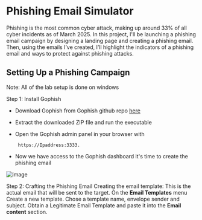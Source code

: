 # Phishing Email Simulator
Phishing is the most common cyber attack, making up around 33% of all cyber incidents as of March 2025. In this project, I'll be launching a phishing email campaign by designing a landing page and creating a phishing email. Then, using the emails I’ve created, I’ll highlight the indicators of a phishing email and ways to protect against phishing attacks.

## Setting Up a Phishing Campaign
Note: All of the lab setup is done on windows

Step 1: Install Gophish
- Download Gophish from Gophish github repo [here](https://github.com/gophish/gophish)

- Extract the downloaded ZIP file and run the executable

- Open the Gophish admin panel in your browser with

       https://Ipaddress:3333.
- Now we have access to the Gophish dashboard it's time to create the phishing email

![image](https://github.com/user-attachments/assets/58015910-58fe-4bad-9a4f-fb67f454ffaa)

Step 2: Crafting the Phishing Email
Creating the email template: This is the actual email that will be sent to the target. On the **Email Templates** menu Create a new template. Chose a template name, envelope sender and subject. Obtain a Legitimate Email Template and paste it into the **Email content** section.


